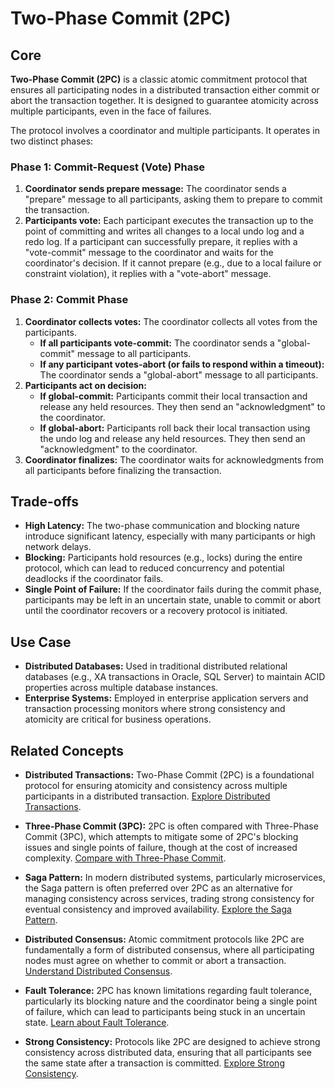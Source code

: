 # Two-Phase Commit (2PC)

## Core

**Two-Phase Commit (2PC)** is a classic atomic commitment protocol that ensures all participating nodes in a distributed transaction either commit or abort the transaction together. It is designed to guarantee atomicity across multiple participants, even in the face of failures.

The protocol involves a coordinator and multiple participants. It operates in two distinct phases:

### Phase 1: Commit-Request (Vote) Phase

1.  **Coordinator sends prepare message:** The coordinator sends a "prepare" message to all participants, asking them to prepare to commit the transaction.
2.  **Participants vote:** Each participant executes the transaction up to the point of committing and writes all changes to a local undo log and a redo log. If a participant can successfully prepare, it replies with a "vote-commit" message to the coordinator and waits for the coordinator's decision. If it cannot prepare (e.g., due to a local failure or constraint violation), it replies with a "vote-abort" message.

### Phase 2: Commit Phase

1.  **Coordinator collects votes:** The coordinator collects all votes from the participants.
    *   **If all participants vote-commit:** The coordinator sends a "global-commit" message to all participants.
    *   **If any participant votes-abort (or fails to respond within a timeout):** The coordinator sends a "global-abort" message to all participants.
2.  **Participants act on decision:**
    *   **If global-commit:** Participants commit their local transaction and release any held resources. They then send an "acknowledgment" to the coordinator.
    *   **If global-abort:** Participants roll back their local transaction using the undo log and release any held resources. They then send an "acknowledgment" to the coordinator.
3.  **Coordinator finalizes:** The coordinator waits for acknowledgments from all participants before finalizing the transaction.

## Trade-offs

-   **High Latency:** The two-phase communication and blocking nature introduce significant latency, especially with many participants or high network delays.
-   **Blocking:** Participants hold resources (e.g., locks) during the entire protocol, which can lead to reduced concurrency and potential deadlocks if the coordinator fails.
-   **Single Point of Failure:** If the coordinator fails during the commit phase, participants may be left in an uncertain state, unable to commit or abort until the coordinator recovers or a recovery protocol is initiated.

## Use Case

-   **Distributed Databases:** Used in traditional distributed relational databases (e.g., XA transactions in Oracle, SQL Server) to maintain ACID properties across multiple database instances.
-   **Enterprise Systems:** Employed in enterprise application servers and transaction processing monitors where strong consistency and atomicity are critical for business operations.

## Related Concepts

-   **Distributed Transactions:** Two-Phase Commit (2PC) is a foundational protocol for ensuring atomicity and consistency across multiple participants in a distributed transaction. [Explore Distributed Transactions](../README.md).

-   **Three-Phase Commit (3PC):** 2PC is often compared with Three-Phase Commit (3PC), which attempts to mitigate some of 2PC's blocking issues and single points of failure, though at the cost of increased complexity. [Compare with Three-Phase Commit](../three-phase-commit/README.md).

-   **Saga Pattern:** In modern distributed systems, particularly microservices, the Saga pattern is often preferred over 2PC as an alternative for managing consistency across services, trading strong consistency for eventual consistency and improved availability. [Explore the Saga Pattern](../saga-pattern/README.md).

-   **Distributed Consensus:** Atomic commitment protocols like 2PC are fundamentally a form of distributed consensus, where all participating nodes must agree on whether to commit or abort a transaction. [Understand Distributed Consensus](../../distributed-consensus/README.md).

-   **Fault Tolerance:** 2PC has known limitations regarding fault tolerance, particularly its blocking nature and the coordinator being a single point of failure, which can lead to participants being stuck in an uncertain state. [Learn about Fault Tolerance](../../fault-tolerance/README.md).

-   **Strong Consistency:** Protocols like 2PC are designed to achieve strong consistency across distributed data, ensuring that all participants see the same state after a transaction is committed. [Explore Strong Consistency](../../consistency-models/strong-consistency/README.md).
